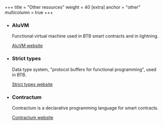 +++
title = "Other resources"
weight = 40
[extra]
anchor = "other"
multicolumn = true
+++

* ### AluVM
    
  Functional virtual machine used in BTB smart contracts and in lightning.

  <a href="https://www.aluvm.org" class="button button-secondary" target="_blank">AluVM website</a>
  
* ### Strict types

  Data type system, "protocol buffers for functional programming", used in BTB.

  <a href="https://www.strict-types.org" class="button button-secondary" target="_blank">Strict types website</a>

* ### Contractum

  Contractum is a declarative programming language for smart contracts.

  <a href="https://www.contractum.org" class="button button-secondary" target="_blank">Contractum website</a>
